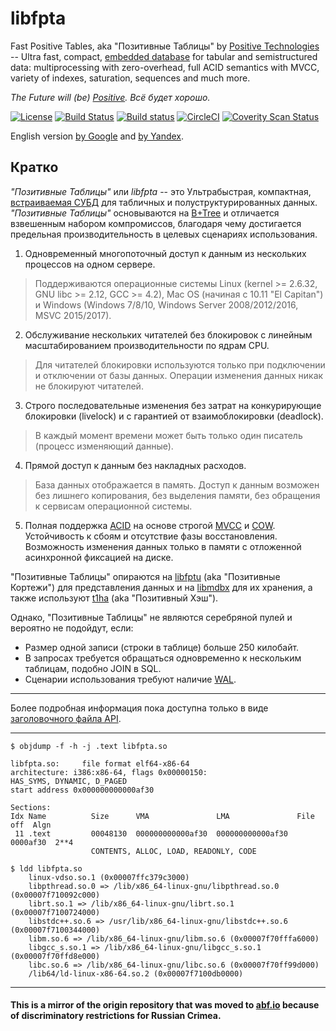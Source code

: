 <!-- Required extensions: pymdownx.betterem, pymdownx.tilde, pymdownx.emoji, pymdownx.tasklist, pymdownx.superfences -->

libfpta
==============================================
Fast Positive Tables, aka "Позитивные Таблицы"
by [Positive Technologies](https://www.ptsecurity.ru) -- Ultra fast, compact, [embedded database](https://en.wikipedia.org/wiki/Embedded_database)
for tabular and semistructured data:
multiprocessing with zero-overhead, full ACID semantics with MVCC,
variety of indexes, saturation, sequences and much more.


*The Future will (be) [Positive](https://www.ptsecurity.com). Всё будет хорошо.*

[![License](https://img.shields.io/badge/License-Apache%202.0-blue.svg)](https://opensource.org/licenses/Apache-2.0)
[![Build Status](https://travis-ci.org/erthink/libfpta.svg?branch=master)](https://travis-ci.org/erthink/libfpta)
[![Build status](https://ci.appveyor.com/api/projects/status/wiixsody1o9474g9/branch/master?svg=true)](https://ci.appveyor.com/project/erthink/libfpta/branch/master)
[![CircleCI](https://circleci.com/gh/erthink/libfpta/tree/master.svg?style=svg)](https://circleci.com/gh/erthink/libfpta/tree/master)
[![Coverity Scan Status](https://scan.coverity.com/projects/12920/badge.svg)](https://scan.coverity.com/projects/erthink-libfpta)

English version [by Google](https://github-com.translate.goog/erthink/libfpta/tree/master?_x_tr_sl=ru&_x_tr_tl=en)
and [by Yandex](https://translate.yandex.ru/translate?url=https%3A%2F%2Fgithub.com%2Ferthink%2Flibfpta%2Ftree%2Fmaster&lang=ru-en).


## Кратко

_"Позитивные Таблицы"_ или _libfpta_ -- это Ультрабыстрая, компактная, [встраиваемая СУБД](https://ru.wikipedia.org/wiki/%D0%92%D1%81%D1%82%D1%80%D0%B0%D0%B8%D0%B2%D0%B0%D0%B5%D0%BC%D0%B0%D1%8F_%D0%A1%D0%A3%D0%91%D0%94)
для табличных и полуструктурированных данных.
_"Позитивные Таблицы"_ основываются на [B+Tree](https://ru.wikipedia.org/wiki/B%2B-%D0%B4%D0%B5%D1%80%D0%B5%D0%B2%D0%BE) и отличается взвешенным набором компромиссов,
благодаря чему достигается предельная производительность в целевых сценариях использования.

1. Одновременный многопоточный доступ к данным из нескольких процессов на
одном сервере.
  > Поддерживаются операционные системы
  > Linux (kernel >= 2.6.32, GNU libc >= 2.12, GCC >= 4.2), Mac OS (начиная с 10.11 "El Capitan") и
  > Windows (Windows 7/8/10, Windows Server 2008/2012/2016, MSVC 2015/2017).

2. Обслуживание нескольких читателей без блокировок с линейным
масштабированием производительности по ядрам CPU.
  > Для читателей блокировки используются только при подключении и
  > отключении от базы данных. Операции изменения данных никак не блокируют
  > читателей.

3. Строго последовательные изменения без затрат на конкурирующие
блокировки (livelock) и с гарантией от взаимоблокировки (deadlock).
  > В каждый момент времени может быть только один писатель (процесс
  > изменяющий данные).

4. Прямой доступ к данным без накладных расходов.
  > База данных отображается в память. Доступ к данным возможен без
  > лишнего копирования, без выделения памяти, без обращения к сервисам
  > операционной системы.

5. Полная поддержка [ACID](https://ru.wikipedia.org/wiki/ACID) на основе строгой [MVCC](https://ru.wikipedia.org/wiki/MVCC) и
[COW](https://ru.wikipedia.org/wiki/%D0%9A%D0%BE%D0%BF%D0%B8%D1%80%D0%BE%D0%B2%D0%B0%D0%BD%D0%B8%D0%B5_%D0%BF%D1%80%D0%B8_%D0%B7%D0%B0%D0%BF%D0%B8%D1%81%D0%B8).
Устойчивость к сбоям и отсутствие фазы восстановления. Возможность
изменения данных только в памяти с отложенной асинхронной фиксацией на диске.

"Позитивные Таблицы" опираются на [libfptu](https://github.com/erthink/libfptu) (aka "Позитивные Кортежи")
для представления данных и на [libmdbx](https://github.com/ReOpen/libmdbx)
для их хранения, а также используют [t1ha](https://github.com/PositiveTechnologies/t1ha) (aka "Позитивный Хэш").

Однако, "Позитивные Таблицы" не являются серебряной пулей и вероятно не
подойдут, если:

 * Размер одной записи (строки в таблице) больше 250 килобайт.
 * В запросах требуется обращаться одновременно к нескольким таблицам, подобно JOIN в SQL.
 * Сценарии использования требуют наличие [WAL](https://ru.wikipedia.org/wiki/%D0%97%D0%B0%D0%BF%D0%B8%D1%81%D1%8C_%D1%81_%D0%BF%D1%80%D0%B5%D0%B4%D0%B2%D0%B0%D1%80%D0%B8%D1%82%D0%B5%D0%BB%D1%8C%D0%BD%D1%8B%D0%BC_%D0%B6%D1%83%D1%80%D0%BD%D0%B0%D0%BB%D0%B8%D1%80%D0%BE%D0%B2%D0%B0%D0%BD%D0%B8%D0%B5%D0%BC).

--------------------------------------------------------------------------------

Более подробная информация пока доступна только в виде [заголовочного файла API](fast_positive/tables.h).

--------------------------------------------------------------------------------

```
$ objdump -f -h -j .text libfpta.so

libfpta.so:     file format elf64-x86-64
architecture: i386:x86-64, flags 0x00000150:
HAS_SYMS, DYNAMIC, D_PAGED
start address 0x000000000000af30

Sections:
Idx Name          Size      VMA               LMA               File off  Algn
 11 .text         00048130  000000000000af30  000000000000af30  0000af30  2**4
                  CONTENTS, ALLOC, LOAD, READONLY, CODE
```

```
$ ldd libfpta.so
	linux-vdso.so.1 (0x00007ffc379c3000)
	libpthread.so.0 => /lib/x86_64-linux-gnu/libpthread.so.0 (0x00007f710092c000)
	librt.so.1 => /lib/x86_64-linux-gnu/librt.so.1 (0x00007f7100724000)
	libstdc++.so.6 => /usr/lib/x86_64-linux-gnu/libstdc++.so.6 (0x00007f7100344000)
	libm.so.6 => /lib/x86_64-linux-gnu/libm.so.6 (0x00007f70fffa6000)
	libgcc_s.so.1 => /lib/x86_64-linux-gnu/libgcc_s.so.1 (0x00007f70ffd8e000)
	libc.so.6 => /lib/x86_64-linux-gnu/libc.so.6 (0x00007f70ff99d000)
	/lib64/ld-linux-x86-64.so.2 (0x00007f7100db0000)
```

-----
#### This is a mirror of the origin repository that was moved to [abf.io](https://abf.io/erthink/) because of discriminatory restrictions for Russian Crimea.
